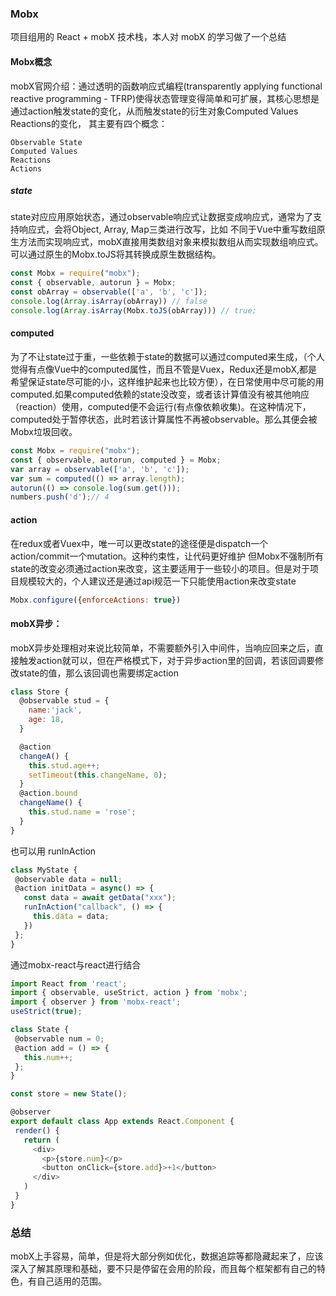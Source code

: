 ### Mobx
项目组用的 React + mobX 技术栈，本人对 mobX 的学习做了一个总结
#### Mobx概念
mobX官网介绍：通过透明的函数响应式编程(transparently applying functional reactive programming - TFRP)使得状态管理变得简单和可扩展，其核心思想是通过action触发state的变化，从而触发state的衍生对象Computed Values Reactions的变化，
其主要有四个概念：

	Observable State
	Computed Values
	Reactions
	Actions
##### state
state对应应用原始状态，通过observable响应式让数据变成响应式，通常为了支持响应式，会将Object, Array, Map三类进行改写，比如 不同于Vue中重写数组原生方法而实现响应式，mobX直接用类数组对象来模拟数组从而实现数组响应式。可以通过原生的Mobx.toJS将其转换成原生数据结构。
```javascript
const Mobx = require("mobx");
const { observable, autorun } = Mobx;
const obArray = observable(['a', 'b', 'c']);
console.log(Array.isArray(obArray)) // false
console.log(Array.isArray(Mobx.toJS(obArray))) // true;
```
#### computed
为了不让state过于重，一些依赖于state的数据可以通过computed来生成，（个人觉得有点像Vue中的computed属性，而且不管是Vuex，Redux还是mobX,都是希望保证state尽可能的小，这样维护起来也比较方便），在日常使用中尽可能的用computed.如果computed依赖的state没改变，或者该计算值没有被其他响应（reaction）使用，computed便不会运行(有点像依赖收集)。在这种情况下，computed处于暂停状态，此时若该计算属性不再被observable。那么其便会被Mobx垃圾回收。
```javascript
const Mobx = require("mobx");
const { observable, autorun, computed } = Mobx;
var array = observable(['a', 'b', 'c']);
var sum = computed(() => array.length);
autorun(() => console.log(sum.get()));
numbers.push('d');// 4
```
#### action
在redux或者Vuex中，唯一可以更改state的途径便是dispatch一个action/commit一个mutation。这种约束性，让代码更好维护
但Mobx不强制所有state的改变必须通过action来改变，这主要适用于一些较小的项目。但是对于项目规模较大的，个人建议还是通过api规范一下只能使用action来改变state
```javascript
Mobx.configure({enforceActions: true})
```
#### mobX异步：
mobX异步处理相对来说比较简单，不需要额外引入中间件，当响应回来之后，直接触发action就可以，但在严格模式下，对于异步action里的回调，若该回调要修改state的值，那么该回调也需要绑定action
```javascript
class Store {
  @observable stud = {
	name:'jack',
	age: 18,
  }

  @action
  changeA() {
    this.stud.age++;
    setTimeout(this.changeName, 0);
  }
  @action.bound
  changeName() {
    this.stud.name = 'rose';
  }
}
```
也可以用 runInAction
 ```javascript
class MyState {
  @observable data = null;
  @action initData = async() => {
    const data = await getData("xxx");
    runInAction("callback", () => {
      this.data = data;
    })
  };
}
```
通过mobx-react与react进行结合
 ```javascript
import React from 'react';
import { observable, useStrict, action } from 'mobx';
import { observer } from 'mobx-react';
useStrict(true);

class State {
  @observable num = 0;
  @action add = () => {
    this.num++;
  };
}

const store = new State();

@observer
export default class App extends React.Component {
  render() {
    return (
      <div>
        <p>{store.num}</p>
        <button onClick={store.add}>+1</button>
      </div>
    )
  }
}
```
### 总结
mobX上手容易，简单，但是将大部分例如优化，数据追踪等都隐藏起来了，应该深入了解其原理和基础，要不只是停留在会用的阶段，而且每个框架都有自己的特色，有自己适用的范围。


